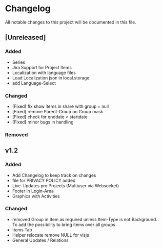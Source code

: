 # Changelog
All notable changes to this project will be documented in this file.

## [Unreleased]
### Added
- Series
- Jira Support for Project Items
- Localization with language files 
- Load Localization json in local.storage
- add Language-Select
### Changed
- [Fixed] fix show items in share with group = null
- [Fixed] remove Parent-Group on Group mask
- [Fixed] check for enddate < startdate
- [Fixed] minor bugs in handling
### Removed


## v1.2
### Added
- Add Changelog to keep track on changes
- file for PRIVACY POLICY added
- Live-Updates pro Projects (Multiuser via Websocket)
- Footer in Login-Area
- Graphics with Activities
### Changed
- removed Group in Item as required unless Item-Type is not Background. To add the possibility to bring items over all groups
- Items Tab
- Helper relocate remove NULL for visjs
- General Updates / Relations



